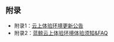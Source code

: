 ## 附录

- 附录1：[云上体验环境更新公告](https://docs.qq.com/doc/DSWViVEZvdW9LVE15)
- 附录2：[蓝鲸云上体验环境体验须知&FAQ](https://docs.qq.com/doc/DSVhiWUNQZ3RvTHpa)
